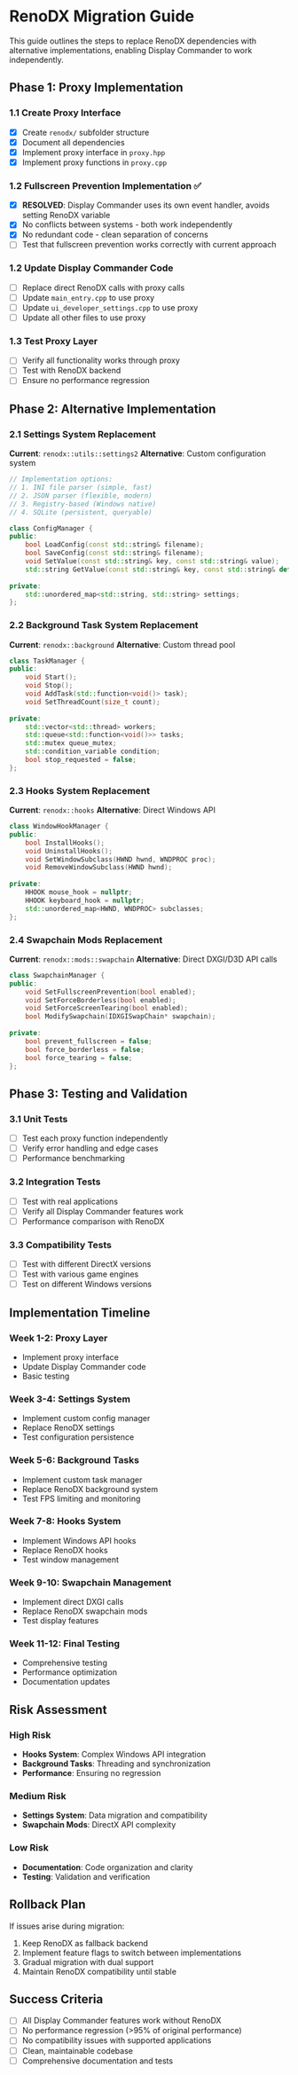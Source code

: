 # RenoDX Migration Guide

This guide outlines the steps to replace RenoDX dependencies with alternative implementations, enabling Display Commander to work independently.

## Phase 1: Proxy Implementation

### 1.1 Create Proxy Interface
- [x] Create `renodx/` subfolder structure
- [x] Document all dependencies
- [x] Implement proxy interface in `proxy.hpp`
- [x] Implement proxy functions in `proxy.cpp`

### 1.2 Fullscreen Prevention Implementation ✅
- [x] **RESOLVED**: Display Commander uses its own event handler, avoids setting RenoDX variable
- [x] No conflicts between systems - both work independently
- [x] No redundant code - clean separation of concerns
- [ ] Test that fullscreen prevention works correctly with current approach

### 1.2 Update Display Commander Code
- [ ] Replace direct RenoDX calls with proxy calls
- [ ] Update `main_entry.cpp` to use proxy
- [ ] Update `ui_developer_settings.cpp` to use proxy
- [ ] Update all other files to use proxy

### 1.3 Test Proxy Layer
- [ ] Verify all functionality works through proxy
- [ ] Test with RenoDX backend
- [ ] Ensure no performance regression

## Phase 2: Alternative Implementation

### 2.1 Settings System Replacement
**Current**: `renodx::utils::settings2`
**Alternative**: Custom configuration system

```cpp
// Implementation options:
// 1. INI file parser (simple, fast)
// 2. JSON parser (flexible, modern)
// 3. Registry-based (Windows native)
// 4. SQLite (persistent, queryable)

class ConfigManager {
public:
    bool LoadConfig(const std::string& filename);
    bool SaveConfig(const std::string& filename);
    void SetValue(const std::string& key, const std::string& value);
    std::string GetValue(const std::string& key, const std::string& default = "");
    
private:
    std::unordered_map<std::string, std::string> settings;
};
```

### 2.2 Background Task System Replacement
**Current**: `renodx::background`
**Alternative**: Custom thread pool

```cpp
class TaskManager {
public:
    void Start();
    void Stop();
    void AddTask(std::function<void()> task);
    void SetThreadCount(size_t count);
    
private:
    std::vector<std::thread> workers;
    std::queue<std::function<void()>> tasks;
    std::mutex queue_mutex;
    std::condition_variable condition;
    bool stop_requested = false;
};
```

### 2.3 Hooks System Replacement
**Current**: `renodx::hooks`
**Alternative**: Direct Windows API

```cpp
class WindowHookManager {
public:
    bool InstallHooks();
    void UninstallHooks();
    void SetWindowSubclass(HWND hwnd, WNDPROC proc);
    void RemoveWindowSubclass(HWND hwnd);
    
private:
    HHOOK mouse_hook = nullptr;
    HHOOK keyboard_hook = nullptr;
    std::unordered_map<HWND, WNDPROC> subclasses;
};
```

### 2.4 Swapchain Mods Replacement
**Current**: `renodx::mods::swapchain`
**Alternative**: Direct DXGI/D3D API calls

```cpp
class SwapchainManager {
public:
    void SetFullscreenPrevention(bool enabled);
    void SetForceBorderless(bool enabled);
    void SetForceScreenTearing(bool enabled);
    bool ModifySwapchain(IDXGISwapChain* swapchain);
    
private:
    bool prevent_fullscreen = false;
    bool force_borderless = false;
    bool force_tearing = false;
};
```

## Phase 3: Testing and Validation

### 3.1 Unit Tests
- [ ] Test each proxy function independently
- [ ] Verify error handling and edge cases
- [ ] Performance benchmarking

### 3.2 Integration Tests
- [ ] Test with real applications
- [ ] Verify all Display Commander features work
- [ ] Performance comparison with RenoDX

### 3.3 Compatibility Tests
- [ ] Test with different DirectX versions
- [ ] Test with various game engines
- [ ] Test on different Windows versions

## Implementation Timeline

### Week 1-2: Proxy Layer
- Implement proxy interface
- Update Display Commander code
- Basic testing

### Week 3-4: Settings System
- Implement custom config manager
- Replace RenoDX settings
- Test configuration persistence

### Week 5-6: Background Tasks
- Implement custom task manager
- Replace RenoDX background system
- Test FPS limiting and monitoring

### Week 7-8: Hooks System
- Implement Windows API hooks
- Replace RenoDX hooks
- Test window management

### Week 9-10: Swapchain Management
- Implement direct DXGI calls
- Replace RenoDX swapchain mods
- Test display features

### Week 11-12: Final Testing
- Comprehensive testing
- Performance optimization
- Documentation updates

## Risk Assessment

### High Risk
- **Hooks System**: Complex Windows API integration
- **Background Tasks**: Threading and synchronization
- **Performance**: Ensuring no regression

### Medium Risk
- **Settings System**: Data migration and compatibility
- **Swapchain Mods**: DirectX API complexity

### Low Risk
- **Documentation**: Code organization and clarity
- **Testing**: Validation and verification

## Rollback Plan

If issues arise during migration:
1. Keep RenoDX as fallback backend
2. Implement feature flags to switch between implementations
3. Gradual migration with dual support
4. Maintain RenoDX compatibility until stable

## Success Criteria

- [ ] All Display Commander features work without RenoDX
- [ ] No performance regression (>95% of original performance)
- [ ] No compatibility issues with supported applications
- [ ] Clean, maintainable codebase
- [ ] Comprehensive documentation and tests
